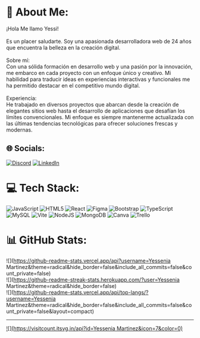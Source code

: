 # 💫 About Me:
¡Hola Me llamo Yessi!<br><br>Es un placer saludarte. Soy una apasionada desarrolladora web de 24 años que encuentra la belleza en la creación digital.<br><br>Sobre mí:<br>Con una sólida formación en desarrollo web y una pasión por la innovación, me embarco en cada proyecto con un enfoque único y creativo. Mi habilidad para traducir ideas en experiencias interactivas y funcionales me ha permitido destacar en el competitivo mundo digital.<br><br>Experiencia:<br>He trabajado en diversos proyectos que abarcan desde la creación de elegantes sitios web hasta el desarrollo de aplicaciones que desafían los límites convencionales. Mi enfoque es siempre mantenerme actualizada con las últimas tendencias tecnológicas para ofrecer soluciones frescas y modernas.


## 🌐 Socials:
[![Discord](https://img.shields.io/badge/Discord-%237289DA.svg?logo=discord&logoColor=white)](https://discord.gg/yeshiprinss) [![LinkedIn](https://img.shields.io/badge/LinkedIn-%230077B5.svg?logo=linkedin&logoColor=white)](https://linkedin.com/in/https://www.linkedin.com/in/yessenia-martinez-948502236?lipi=urn%3Ali%3Apage%3Ad_flagship3_profile_view_base_contact_details%3BUdcbVIc2R1SqC6eCUyZ4QA%3D%3D) 

# 💻 Tech Stack:
![JavaScript](https://img.shields.io/badge/javascript-%23323330.svg?style=for-the-badge&logo=javascript&logoColor=%23F7DF1E) ![HTML5](https://img.shields.io/badge/html5-%23E34F26.svg?style=for-the-badge&logo=html5&logoColor=white) ![React](https://img.shields.io/badge/react-%2320232a.svg?style=for-the-badge&logo=react&logoColor=%2361DAFB) ![Figma](https://img.shields.io/badge/figma-%23F24E1E.svg?style=for-the-badge&logo=figma&logoColor=white) ![Bootstrap](https://img.shields.io/badge/bootstrap-%238511FA.svg?style=for-the-badge&logo=bootstrap&logoColor=white) ![TypeScript](https://img.shields.io/badge/typescript-%23007ACC.svg?style=for-the-badge&logo=typescript&logoColor=white) ![MySQL](https://img.shields.io/badge/mysql-%2300000f.svg?style=for-the-badge&logo=mysql&logoColor=white) ![Vite](https://img.shields.io/badge/vite-%23646CFF.svg?style=for-the-badge&logo=vite&logoColor=white) ![NodeJS](https://img.shields.io/badge/node.js-6DA55F?style=for-the-badge&logo=node.js&logoColor=white) ![MongoDB](https://img.shields.io/badge/MongoDB-%234ea94b.svg?style=for-the-badge&logo=mongodb&logoColor=white) ![Canva](https://img.shields.io/badge/Canva-%2300C4CC.svg?style=for-the-badge&logo=Canva&logoColor=white) ![Trello](https://img.shields.io/badge/Trello-%23026AA7.svg?style=for-the-badge&logo=Trello&logoColor=white)
# 📊 GitHub Stats:
![](https://github-readme-stats.vercel.app/api?username=Yessenia Martinez&theme=radical&hide_border=false&include_all_commits=false&count_private=false)<br/>
![](https://github-readme-streak-stats.herokuapp.com/?user=Yessenia Martinez&theme=radical&hide_border=false)<br/>
![](https://github-readme-stats.vercel.app/api/top-langs/?username=Yessenia Martinez&theme=radical&hide_border=false&include_all_commits=false&count_private=false&layout=compact)

---
[![](https://visitcount.itsvg.in/api?id=Yessenia Martinez&icon=7&color=0)](https://visitcount.itsvg.in)

<!-- Proudly created with GPRM ( https://gprm.itsvg.in ) -->
